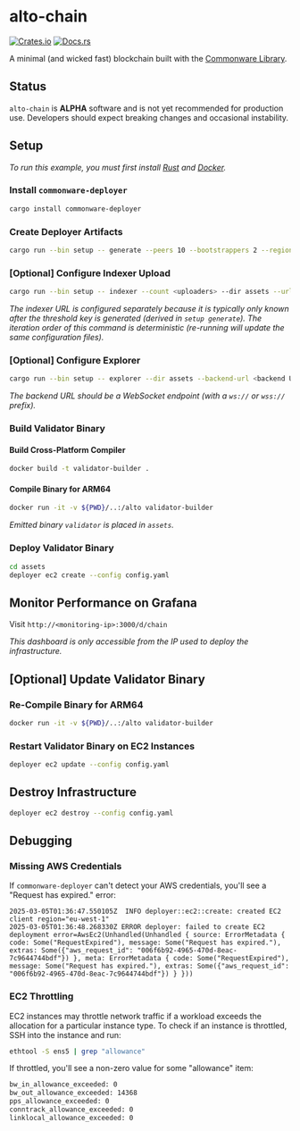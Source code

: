 # alto-chain

[![Crates.io](https://img.shields.io/crates/v/alto-chain.svg)](https://crates.io/crates/alto-chain)
[![Docs.rs](https://docs.rs/alto-chain/badge.svg)](https://docs.rs/alto-chain)

A minimal (and wicked fast) blockchain built with the [Commonware Library](https://github.com/commonwarexyz/monorepo).

## Status

`alto-chain` is **ALPHA** software and is not yet recommended for production use. Developers should expect breaking changes and occasional instability.

## Setup

_To run this example, you must first install [Rust](https://www.rust-lang.org/tools/install) and [Docker](https://www.docker.com/get-started/)._

### Install `commonware-deployer`

```bash
cargo install commonware-deployer
```

### Create Deployer Artifacts

```bash
cargo run --bin setup -- generate --peers 10 --bootstrappers 2 --regions us-west-1,us-east-1,eu-west-1,ap-northeast-1,eu-north-1,ap-south-1,sa-east-1,eu-central-1,ap-northeast-2,ap-southeast-2 --instance-type c7g.xlarge --storage-size 10 --storage-class gp3 --worker-threads 4 --log-level info --message-backlog 16384 --mailbox-size 16384 --dashboard dashboard.json --output assets
```

### [Optional] Configure Indexer Upload

```bash
cargo run --bin setup -- indexer --count <uploaders> --dir assets --url <indexer URL>
```

_The indexer URL is configured separately because it is typically only known after the threshold key is generated (derived in `setup generate`). The iteration order of this command is deterministic (re-running will update the same configuration files)._

### [Optional] Configure Explorer

```bash
cargo run --bin setup -- explorer --dir assets --backend-url <backend URL>
```

_The backend URL should be a WebSocket endpoint (with a `ws://` or `wss://` prefix)._

### Build Validator Binary

#### Build Cross-Platform Compiler

```bash
docker build -t validator-builder .
```

#### Compile Binary for ARM64

```bash
docker run -it -v ${PWD}/..:/alto validator-builder
```

_Emitted binary `validator` is placed in `assets`._

### Deploy Validator Binary

```bash
cd assets
deployer ec2 create --config config.yaml
```

## Monitor Performance on Grafana

Visit `http://<monitoring-ip>:3000/d/chain`

_This dashboard is only accessible from the IP used to deploy the infrastructure._

## [Optional] Update Validator Binary

### Re-Compile Binary for ARM64

```bash
docker run -it -v ${PWD}/..:/alto validator-builder
```

### Restart Validator Binary on EC2 Instances

```bash
deployer ec2 update --config config.yaml
```

## Destroy Infrastructure

```bash
deployer ec2 destroy --config config.yaml
```

## Debugging

### Missing AWS Credentials

If `commonware-deployer` can't detect your AWS credentials, you'll see a "Request has expired." error:

```
2025-03-05T01:36:47.550105Z  INFO deployer::ec2::create: created EC2 client region="eu-west-1"
2025-03-05T01:36:48.268330Z ERROR deployer: failed to create EC2 deployment error=AwsEc2(Unhandled(Unhandled { source: ErrorMetadata { code: Some("RequestExpired"), message: Some("Request has expired."), extras: Some({"aws_request_id": "006f6b92-4965-470d-8eac-7c9644744bdf"}) }, meta: ErrorMetadata { code: Some("RequestExpired"), message: Some("Request has expired."), extras: Some({"aws_request_id": "006f6b92-4965-470d-8eac-7c9644744bdf"}) } }))
```

### EC2 Throttling

EC2 instances may throttle network traffic if a workload exceeds the allocation for a particular instance type. To check
if an instance is throttled, SSH into the instance and run:

```bash
ethtool -S ens5 | grep "allowance"
```

If throttled, you'll see a non-zero value for some "allowance" item:

```txt
bw_in_allowance_exceeded: 0
bw_out_allowance_exceeded: 14368
pps_allowance_exceeded: 0
conntrack_allowance_exceeded: 0
linklocal_allowance_exceeded: 0
```